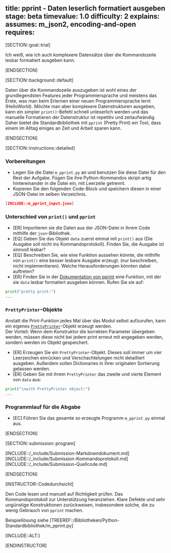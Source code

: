 title: pprint - Daten leserlich formatiert ausgeben
stage: beta
timevalue: 1.0
difficulty: 2
explains:
assumes: m_json2, encoding-and-open
requires:
---
[SECTION::goal::trial]

Ich weiß, wie ich auch komplexere Datensätze über die Kommandozeile lesbar formatiert ausgeben kann.

[ENDSECTION]

[SECTION::background::default]

Daten über die Kommandozeile auszugeben ist wohl eines der grundlegendsten Features jeder Programmiersprache und
meistens das Erste, was man beim Erlernen einer neuen Programmiersprache lernt (HelloWorld). Möchte man aber komplexere
Datenstrukturen ausgeben, kann ein simpler `print()`-Befehl schnell unleserlich werden und das manuelle Formatieren der
Datenstruktur ist repetitiv und zeitaufwändig. Daher bietet die Standardbibliothek mit `pprint` (Pretty Print) ein Tool,
dass einem im Alltag einiges an Zeit und Arbeit sparen kann.

[ENDSECTION]

[SECTION::instructions::detailed]

### Vorbereitungen

- Legen Sie die Datei `m_pprint.py` an und benutzen Sie diese Datei für den Rest der Aufgabe. 
  Fügen Sie ihre Python-Kommandos skript-artig hintereinander in die Datei ein, mit Leerzeile 
  getrennt.
- Kopieren Sie den folgenden Code-Block und speichern diesen in einer JSON-Datei im selben 
  Verzeichnis.  
```json
[INCLUDE::m_pprint_input.json]
```

### Unterschied von `print()` und `pprint`

- [ER] Importieren sie die Daten aus der JSON-Datei in ihrem Code mithilfe der `json`-Bibliothek.
- [EQ] Geben Sie das Objekt `data` zuerst einmal mit `print()` aus (Die Ausgabe soll nicht ins 
  Kommandoprotokoll). Finden Sie, die Ausgabe ist sinnvoll lesbar?
- [EQ] Beschreiben Sie, wie eine Funktion aussehen könnte, die mithilfe von `print()` eine besser 
  lesbare Ausgabe erzeugt. (nur beschreiben, nicht implementieren). Welche Herausforderungen 
  könnten dabei auftreten?
- [ER] Finden Sie in der [Dokumentation von pprint](https://docs.python.org/3/library/pprint.html) 
  eine Funktion, mit der sie `data` lesbar formatiert ausgeben können. Rufen Sie sie auf:  
```python
print("pretty print:")
...
```

### `PrettyPrinter`-Objekte

Anstatt die Print-Funktion jedes Mal über das Modul selbst aufzurufen, kann ein eigenes
[`PrettyPrinter`](https://docs.python.org/3/library/pprint.html#prettyprinter-objects)-Objekt 
erzeugt werden.  
Der Vorteil: Wenn dem Konstruktor die korrekten Parameter übergeben werden, müssen diese nicht 
bei jedem print erneut mit angegeben werden, sondern werden im Objekt gespeichert.

- [ER] Erzeugen Sie ein `PrettyPrinter`-Objekt. Dieses soll immer um vier Leerzeichen einrücken und 
  Verschachtelungen nicht detailliert ausgeben. Außerdem sollen Dictionaries in ihrer originalen 
  Sortierung gelassen werden.
- [ER] Geben Sie mit ihrem `PrettyPrinter` das zweite und vierte Element von `data` aus:  
```python
print("\nwith PrettyPrinter object:")
...
```

### Programmlauf für die Abgabe

- [EC] Führen Sie das gesamte so erzeugte Programm `m_pprint.py` einmal aus.

[ENDSECTION]

[SECTION::submission::program]

[INCLUDE::/_include/Submission-Markdowndokument.md]
[INCLUDE::/_include/Submission-Kommandoprotokoll.md]
[INCLUDE::/_include/Submission-Quellcode.md]

[ENDSECTION]

[INSTRUCTOR::Codedurchsicht]

Den Code lesen und manuell auf Richtigkeit prüfen.
Das Kommandoprotokoll zur Unterstützung heranziehen.
Klare Defekte und sehr ungünstige Konstruktionen zurückweisen,
insbesondere solche, die zu wenig Gebrauch von `pprint` machen.

Beispiellösung siehe [TREEREF::/Bibliotheken/Python-Standardbibliothek/m_pprint.py]

[INCLUDE::ALT:]

[ENDINSTRUCTOR]
